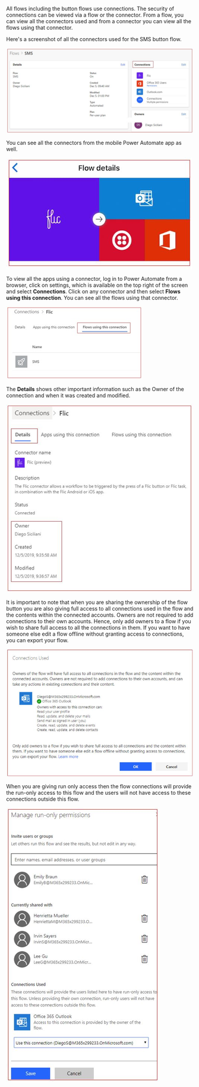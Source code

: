 All flows including the button flows use connections. The security of
connections can be viewed via a flow or the connector. From a flow, you
can view all the connectors used and from a connector you can view all
the flows using that connector.

Here's a screenshot of all the connectors used for the SMS button flow.

![connections used](../media/conections-used.jpg)

You can see all the connectors from the mobile Power Automate app as well.

![mobile flow connectors](../media/mobile-flow-connectors.jpg)

To view all the apps using a connector, log in to Power Automate from a
browser, click on settings, which is available on the top right of the
screen and select **Connections**. Click on any connector and then
select **Flows using this connection**. You can see all the flows using
that connector.

![](../media/flows-using-connection.jpg)

The **Details** shows other important information such as the Owner of
the connection and when it was created and modified.

![flow connection details](../media/flow-connection-details.jpg)

It is important to note that when you are sharing the ownership of the
flow button you are also giving full access to all connections used in
the flow and the contents within the connected accounts. Owners are not
required to add connections to their own accounts. Hence, only add
owners to a flow if you wish to share full access to all the connections
in them. If you want to have someone else edit a flow offline without
granting access to connections, you can export your flow.

![sharing connections coownership](../media/sharing-connections-coownership.jpg)

When you are giving run only access then the flow connections will
provide the run-only access to this flow and the users will not have
access to these connections outside this flow.

![run only connections permissions](../media/run-only-connections-permissions.jpg)
